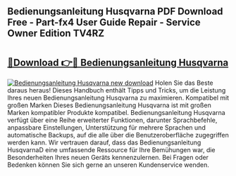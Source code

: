 ## Bedienungsanleitung Husqvarna PDF Download Free - Part-fx4 User Guide Repair - Service Owner Edition TV4RZ

# <h2><a href="http://df10df.blite.top/?on=Bedienungsanleitung+Husqvarna">🔗Download 👉🔴 Bedienungsanleitung Husqvarna</a></h2>

[![Bedienungsanleitung Husqvarna new download](https://i.imgur.com/lujVjoI.png)](http://df10df.blite.top/?on=Bedienungsanleitung+Husqvarna)
Holen Sie das Beste daraus heraus! Dieses Handbuch enthält Tipps und Tricks, um die Leistung Ihres neuen Bedienungsanleitung Husqvarna zu maximieren. Kompatibel mit großen Marken Dieses Bedienungsanleitung Husqvarna ist mit großen Marken kompatibler Produkte kompatibel. Bedienungsanleitung Husqvarna verfügt über eine Reihe erweiterter Funktionen, darunter Sprachbefehle, anpassbare Einstellungen, Unterstützung für mehrere Sprachen und automatische Backups, auf die alle über die Benutzeroberfläche zugegriffen werden kann. Wir vertrauen darauf, dass das Bedienungsanleitung HusqvarnaD eine umfassende Ressource für Ihre Bemühungen war, die Besonderheiten Ihres neuen Geräts kennenzulernen. Bei Fragen oder Bedenken können Sie sich gerne an unseren Kundenservice wenden.
